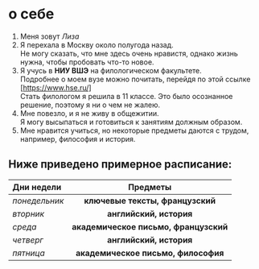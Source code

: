 # о себе <br/>
1. Меня зовут _Лиза_
2. Я перехала в Москву около полугода назад.<br/>
   Не могу сказать, что мне здесь очень нравистя, однако жизнь нужна, чтобы пробовать что-то новое. 
3. Я учусь в **НИУ ВШЭ** на филологическом факультете.<br/>
   Подробнее о моем вузе можно почитать, перейдя по этой ссылке [https://www.hse.ru/] <br/>
   Стать филологом я решила в 11 классе. Это было осознанное решение, поэтому я ни о чем не жалею. 
4. Мне повезло, и я не живу в общежитии.<br/>
   Я могу высыпаться и готовиться к занятиям должным образом. 
5. Мне нравится учиться, но некоторые предметы даются с трудом, например, философия и история. 
## Ниже приведено примерное расписание: <br/>
| Дни недели      | Предметы                            |
|:-------------   | :---------------:                   |
| _понедельник_   |**ключевые тексты, французский**     |
| _вторник_       |**английский, история**              |
| _среда_         |**академическое письмо, французский**|
| _четверг_       |**английский, история**              |
| _пятница_       |**академическое письмо, философия**  |
